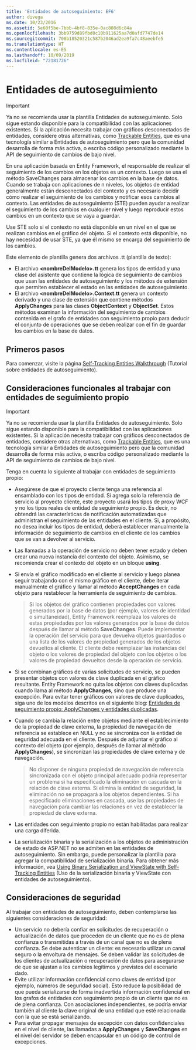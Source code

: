 ```yaml
---
title: 'Entidades de autoseguimiento: EF6'
author: divega
ms.date: 10/23/2016
ms.assetid: 5e60f5be-7bbb-4bf8-835e-0ac808d6c84a
ms.openlocfilehash: 3bb9759d89fbd0c10b911625aa7d0afd7747de14
ms.sourcegitcommit: 708b18520321c587b2046ad2ea9fa7c48aeebfe5
ms.translationtype: HT
ms.contentlocale: es-ES
ms.lasthandoff: 10/09/2019
ms.locfileid: "72181726"
---
```

# <a name="self-tracking-entities"></a>Entidades de autoseguimiento

> [!IMPORTANT]
> Ya no se recomienda usar la plantilla Entidades de autoseguimiento. Solo sigue estando disponible para la compatibilidad con las aplicaciones existentes. Si la aplicación necesita trabajar con gráficos desconectados de entidades, considere otras alternativas, como [Trackable Entities](https://trackableentities.github.io/), que es una tecnología similar a Entidades de autoseguimiento pero que la comunidad desarrolla de forma más activa, o escriba código personalizado mediante la API de seguimiento de cambios de bajo nivel.

En una aplicación basada en Entity Framework, el responsable de realizar el seguimiento de los cambios en los objetos es un contexto. Luego se usa el método SaveChanges para almacenar los cambios en la base de datos. Cuando se trabaja con aplicaciones de n niveles, los objetos de entidad generalmente están desconectados del contexto y es necesario decidir cómo realizar el seguimiento de los cambios y notificar esos cambios al contexto. Las entidades de autoseguimiento (STE) pueden ayudar a realizar el seguimiento de los cambios en cualquier nivel y luego reproducir estos cambios en un contexto que se vaya a guardar.  

Use STE solo si el contexto no está disponible en un nivel en el que se realizan cambios en el gráfico del objeto. Si el contexto está disponible, no hay necesidad de usar STE, ya que él mismo se encarga del seguimiento de los cambios.  

Este elemento de plantilla genera dos archivos .tt (plantilla de texto):  

- El archivo **\<nombreDelModelo\>.tt** genera los tipos de entidad y una clase del asistente que contiene la lógica de seguimiento de cambios que usan las entidades de autoseguimiento y los métodos de extensión que permiten establecer el estado en las entidades de autoseguimiento.  
- El archivo **\<nombreDelModelo\>.Context.tt** genera un contexto derivado y una clase de extensión que contiene métodos **ApplyChanges** para las clases **ObjectContext** y **ObjectSet**. Estos métodos examinan la información del seguimiento de cambios contenida en el grafo de entidades con seguimiento propio para deducir el conjunto de operaciones que se deben realizar con el fin de guardar los cambios en la base de datos.  

## <a name="get-started"></a>Primeros pasos  

Para comenzar, visite la página [Self-Tracking Entities Walkthrough](walkthrough.md) (Tutorial sobre entidades de autoseguimiento).  

## <a name="functional-considerations-when-working-with-self-tracking-entities"></a>Consideraciones funcionales al trabajar con entidades de seguimiento propio  
> [!IMPORTANT]
> Ya no se recomienda usar la plantilla Entidades de autoseguimiento. Solo sigue estando disponible para la compatibilidad con las aplicaciones existentes. Si la aplicación necesita trabajar con gráficos desconectados de entidades, considere otras alternativas, como [Trackable Entities](https://trackableentities.github.io/), que es una tecnología similar a Entidades de autoseguimiento pero que la comunidad desarrolla de forma más activa, o escriba código personalizado mediante la API de seguimiento de cambios de bajo nivel.

Tenga en cuenta lo siguiente al trabajar con entidades de seguimiento propio:  

- Asegúrese de que el proyecto cliente tenga una referencia al ensamblado con los tipos de entidad. Si agrega solo la referencia de servicio al proyecto cliente, este proyecto usará los tipos de proxy WCF y no los tipos reales de entidad de seguimiento propio. Es decir, no obtendrá las características de notificación automatizadas que administran el seguimiento de las entidades en el cliente. Si, a propósito, no desea incluir los tipos de entidad, deberá establecer manualmente la información de seguimiento de cambios en el cliente de los cambios que se van a devolver al servicio.  
- Las llamadas a la operación de servicio no deben tener estado y deben crear una nueva instancia del contexto del objeto. Asimismo, se recomienda crear el contexto del objeto en un bloque **using**.  
- Si envía el gráfico modificado en el cliente al servicio y luego planea seguir trabajando con el mismo gráfico en el cliente, debe iterar manualmente el gráfico y llamar al método **AcceptChanges** en cada objeto para restablecer la herramienta de seguimiento de cambios.  

    > Si los objetos del gráfico contienen propiedades con valores generados por la base de datos (por ejemplo, valores de identidad o simultaneidad), Entity Framework reemplaza los valores de estas propiedades por los valores generados por la base de datos después de llamar al método **SaveChanges**. Puede implementar la operación del servicio para que devuelva objetos guardados o una lista de los valores de propiedad generados de los objetos devueltos al cliente. El cliente debe reemplazar las instancias del objeto o los valores de propiedad del objeto con los objetos o los valores de propiedad devueltos desde la operación de servicio.  
- Si se combinan gráficos de varias solicitudes de servicio, se pueden presentar objetos con valores de clave duplicada en el gráfico resultante. Entity Framework no quita los objetos con claves duplicadas cuando llama al método **ApplyChanges**, sino que produce una excepción. Para evitar tener gráficos con valores de clave duplicados, siga uno de los modelos descritos en el siguiente blog: [Entidades de seguimiento propio: ApplyChanges y entidades duplicadas](https://go.microsoft.com/fwlink/?LinkID=205119&clcid=0x409).  
- Cuando se cambia la relación entre objetos mediante el establecimiento de la propiedad de clave externa, la propiedad de navegación de referencia se establece en NULL y no se sincroniza con la entidad de seguridad adecuada en el cliente. Después de adjuntar el gráfico al contexto del objeto (por ejemplo, después de llamar al método **ApplyChanges**), se sincronizan las propiedades de clave externa y de navegación.  

    > No disponer de ninguna propiedad de navegación de referencia sincronizada con el objeto principal adecuado podría representar un problema si ha especificado la eliminación en cascada en la relación de clave externa. Si elimina la entidad de seguridad, la eliminación no se propagará a los objetos dependientes. Si ha especificado eliminaciones en cascada, use las propiedades de navegación para cambiar las relaciones en vez de establecer la propiedad de clave externa.  
- Las entidades con seguimiento propio no están habilitadas para realizar una carga diferida.  
- La serialización binaria y la serialización a los objetos de administración de estado de ASP.NET no se admiten en las entidades de autoseguimiento. Sin embargo, puede personalizar la plantilla para agregar la compatibilidad de serialización binaria. Para obtener más información, vea [Using Binary Serialization and ViewState with Self-Tracking Entities](https://go.microsoft.com/fwlink/?LinkId=199208) (Uso de la serialización binaria y ViewState con entidades de autoseguimiento).  

## <a name="security-considerations"></a>Consideraciones de seguridad  

Al trabajar con entidades de autoseguimiento, deben contemplarse las siguientes consideraciones de seguridad:  

- Un servicio no debería confiar en solicitudes de recuperación o actualización de datos que proceden de un cliente que no es de plena confianza o transmitidas a través de un canal que no es de plena confianza. Se debe autenticar un cliente: es necesario utilizar un canal seguro o la envoltura de mensajes. Se deben validar las solicitudes de los clientes de actualización o recuperación de datos para asegurarse de que se ajustan a los cambios legítimos y previstos del escenario dado.  
- Evite utilizar información confidencial como claves de entidad (por ejemplo, números de seguridad social). Esto reduce la posibilidad de que pueda serializarse de forma inadvertida información confidencial en los grafos de entidades con seguimiento propio de un cliente que no es de plena confianza. Con asociaciones independientes, se podría enviar también al cliente la clave original de una entidad que esté relacionada con la que se está serializando.  
- Para evitar propagar mensajes de excepción con datos confidenciales en el nivel de cliente, las llamadas a **ApplyChanges** y **SaveChanges** en el nivel del servidor se deben encapsular en un código de control de excepciones.  
